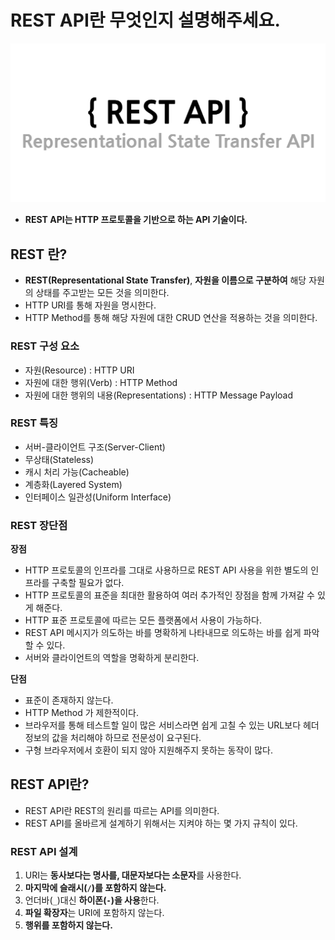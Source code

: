 # REST API란 무엇인지 설명해주세요.

![img_7.png](image/img_7.png)

- **REST API는 HTTP 프로토콜을 기반으로 하는 API 기술이다.**

## REST 란?

- **REST(Representational State Transfer)**, **자원을 이름으로 구분하여** 해당 자원의 상태를 주고받는 모든 것을 의미한다.
- HTTP URI를 통해 자원을 명시한다.
- HTTP Method를 통해 해당 자원에 대한 CRUD 연산을 적용하는 것을 의미한다.

### REST 구성 요소
- 자원(Resource) : HTTP URI
- 자원에 대한 행위(Verb) : HTTP Method
- 자원에 대한 행위의 내용(Representations) : HTTP Message Payload

### REST 특징
- 서버-클라이언트 구조(Server-Client)
- 무상태(Stateless)
- 캐시 처리 가능(Cacheable)
- 계층화(Layered System)
- 인터페이스 일관성(Uniform Interface)

### REST 장단점
**장점**
- HTTP 프로토콜의 인프라를 그대로 사용하므로 REST API 사용을 위한 별도의 인프라를 구축할 필요가 없다.
- HTTP 프로토콜의 표준을 최대한 활용하여 여러 추가적인 장점을 함께 가져갈 수 있게 해준다.
- HTTP 표준 프로토콜에 따르는 모든 플랫폼에서 사용이 가능하다.
- REST API 메시지가 의도하는 바를 명확하게 나타내므로 의도하는 바를 쉽게 파악할 수 있다.
- 서버와 클라이언트의 역할을 명확하게 분리한다.

**단점**
- 표준이 존재하지 않는다.
- HTTP Method 가 제한적이다.
- 브라우저를 통해 테스트할 일이 많은 서비스라면 쉽게 고칠 수 있는 URL보다 헤더 정보의 값을 처리해야 하므로 전문성이 요구된다.
- 구형 브라우저에서 호환이 되지 않아 지원해주지 못하는 동작이 많다.

## REST API란?

- REST API란 REST의 원리를 따르는 API를 의미한다.
- REST API를 올바르게 설계하기 위해서는 지켜야 하는 몇 가지 규칙이 있다.

### REST API 설계

1. URI는 **동사보다는 명사를, 대문자보다는 소문자**를 사용한다.
2. **마지막에 슬래시(`/`)를 포함하지 않는다.**
3. 언더바(`_`)대신 **하이폰(`-`)을 사용**한다.
4. **파일 확장자**는 URI에 포함하지 않는다.
5. **행위를 포함하지 않는다.**